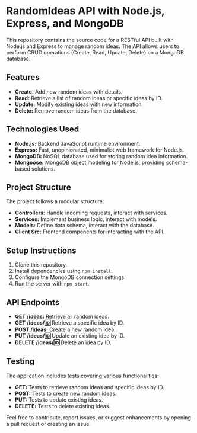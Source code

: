 # RandomIdeas API with Node.js, Express, and MongoDB

This repository contains the source code for a RESTful API built with Node.js and Express to manage random ideas. The API allows users to perform CRUD operations (Create, Read, Update, Delete) on a MongoDB database.

## Features
- **Create:** Add new random ideas with details.
- **Read:** Retrieve a list of random ideas or specific ideas by ID.
- **Update:** Modify existing ideas with new information.
- **Delete:** Remove random ideas from the database.

## Technologies Used
- **Node.js:** Backend JavaScript runtime environment.
- **Express:** Fast, unopinionated, minimalist web framework for Node.js.
- **MongoDB:** NoSQL database used for storing random idea information.
- **Mongoose:** MongoDB object modeling for Node.js, providing schema-based solutions.

## Project Structure
The project follows a modular structure:
- **Controllers:** Handle incoming requests, interact with services.
- **Services:** Implement business logic, interact with models.
- **Models:** Define data schema, interact with the database.
- **Client Src:** Frontend components for interacting with the API.

## Setup Instructions
1. Clone this repository.
2. Install dependencies using `npm install`.
3. Configure the MongoDB connection settings.
4. Run the server with `npm start`.

## API Endpoints
- **GET /ideas:** Retrieve all random ideas.
- **GET /ideas/:id:** Retrieve a specific idea by ID.
- **POST /ideas:** Create a new random idea.
- **PUT /ideas/:id:** Update an existing idea by ID.
- **DELETE /ideas/:id:** Delete an idea by ID.

## Testing
The application includes tests covering various functionalities:
- **GET:** Tests to retrieve random ideas and specific ideas by ID.
- **POST:** Tests to create new random ideas.
- **PUT:** Tests to update existing ideas.
- **DELETE:** Tests to delete existing ideas.

Feel free to contribute, report issues, or suggest enhancements by opening a pull request or creating an issue.
